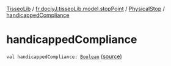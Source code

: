 [TisseoLib](../../index.md) / [fr.docjyJ.tisseoLib.model.stopPoint](../index.md) / [PhysicalStop](index.md) / [handicappedCompliance](./handicapped-compliance.md)

# handicappedCompliance

`val handicappedCompliance: `[`Boolean`](https://kotlinlang.org/api/latest/jvm/stdlib/kotlin/-boolean/index.html) [(source)](https://github.com/docjyJ/TisseoLib/tree/master/src/main/kotlin/fr/docjyJ/tisseoLib/model/stopPoint/PhysicalStop.kt#L12)